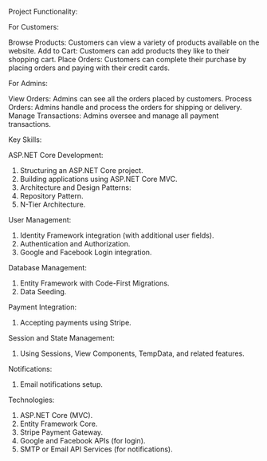 
Project Functionality:

For Customers:

Browse Products: Customers can view a variety of products available on the website.
Add to Cart: Customers can add products they like to their shopping cart.
Place Orders: Customers can complete their purchase by placing orders and paying with their credit cards.

For Admins:

View Orders: Admins can see all the orders placed by customers.
Process Orders: Admins handle and process the orders for shipping or delivery.
Manage Transactions: Admins oversee and manage all payment transactions.


Key Skills:

ASP.NET Core Development:

1. Structuring an ASP.NET Core project.
2. Building applications using ASP.NET Core MVC.
3. Architecture and Design Patterns:
4. Repository Pattern.
5. N-Tier Architecture.

User Management:

1. Identity Framework integration (with additional user fields).
2. Authentication and Authorization.
3. Google and Facebook Login integration.

Database Management:

1. Entity Framework with Code-First Migrations.
2. Data Seeding.

Payment Integration:

1. Accepting payments using Stripe.

Session and State Management:

1. Using Sessions, View Components, TempData, and related features.

Notifications:

1. Email notifications setup.

Technologies:

1. ASP.NET Core (MVC).
2. Entity Framework Core.
3. Stripe Payment Gateway.
4. Google and Facebook APIs (for login).
5. SMTP or Email API Services (for notifications).
